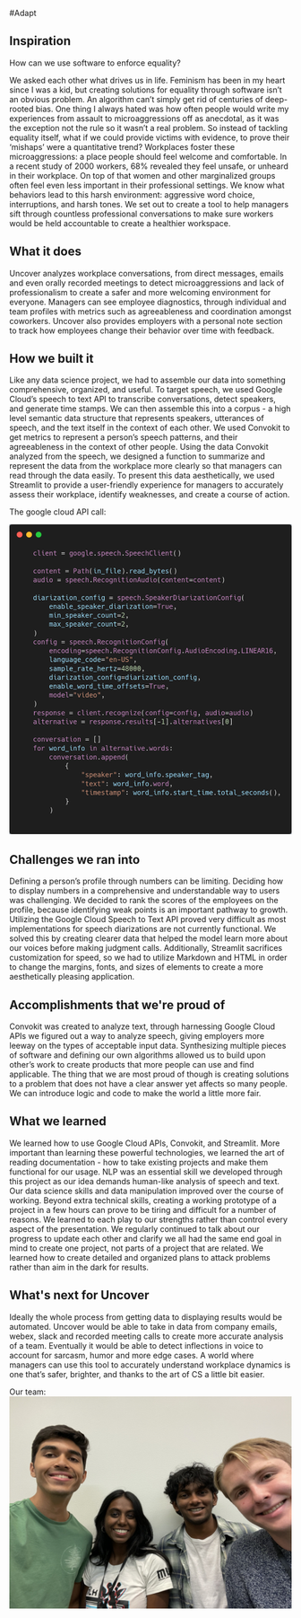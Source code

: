 #Adapt
## Inspiration

How can we use software to enforce equality? 

We asked each other what drives us in life. Feminism has been in my heart since I was a kid, but creating solutions for equality through software isn’t an obvious problem. An algorithm can’t simply get rid of centuries of deep-rooted bias. One thing I always hated was how often people would write my experiences from assault to microaggressions off as anecdotal, as it was the exception not the rule so it wasn’t a real problem. So instead of tackling equality itself, what if we could provide victims with evidence, to prove their ‘mishaps’ were a quantitative trend? Workplaces foster these microaggressions: a place people should feel welcome and comfortable. In a recent study of 2000 workers, 68% revealed they feel unsafe, or unheard in their workplace. On top of that women and other marginalized groups often feel even less important in their professional settings. We know what behaviors lead to this harsh environment: aggressive word choice, interruptions, and harsh tones. We set out to create a tool to help managers sift through countless professional conversations to make sure workers would be held accountable to create a healthier workspace. 

## What it does
Uncover analyzes workplace conversations, from direct messages, emails and even orally recorded meetings to detect microaggressions and lack of professionalism to create a safer and more welcoming environment for everyone. Managers can see employee diagnostics, through individual and team profiles with metrics such as agreeableness and coordination amongst coworkers. Uncover also provides employers with a personal note section to track how employees change their behavior over time with feedback. 

## How we built it

Like any data science project, we had to assemble our data into something comprehensive, organized, and useful. To target speech, we used Google Cloud’s speech to text API to transcribe conversations, detect speakers, and generate time stamps. We can then assemble this into a corpus - a high level semantic data structure that represents speakers, utterances of speech, and the text itself in the context of each other. We used Convokit to get metrics to represent a person’s speech patterns, and their agreeableness in the context of other people. Using the data Convokit analyzed from the speech, we designed a function to summarize and represent the data from the workplace more clearly so that managers can read through the data easily. To present this data aesthetically, we used Streamlit to provide a user-friendly experience for managers to accurately assess their workplace, identify weaknesses, and create a course of action. 

The google cloud API call:

![Google Cloud Speech-to-Text API usage in our project](https://github.com/Shyamsaibethina/Uncover/blob/main/assets/google-cloud.png?raw=true)

## Challenges we ran into
Defining a person’s profile through numbers can be limiting. Deciding how to display numbers in a comprehensive and understandable way to users was challenging. We decided to rank the scores of the employees on the profile, because identifying weak points is an important pathway to growth. Utilizing the Google Cloud Speech to Text API proved very difficult as most implementations for speech diarizations are not currently functional. We solved this by creating clearer data that helped the model learn more about our voices before making judgment calls. Additionally, Streamlit sacrifices customization for speed, so we had to utilize Markdown and HTML in order to change the margins, fonts, and sizes of elements to create a more aesthetically pleasing application.

## Accomplishments that we're proud of
Convokit was created to analyze text, through harnessing Google Cloud APIs we figured out a way to analyze speech, giving employers more leeway on the types of acceptable input data. Synthesizing multiple pieces of software and defining our own algorithms allowed us to build upon other’s work to create products that more people can use and find applicable. The thing that we are most proud of though is creating solutions to a problem that does not have a clear answer yet affects so many people. We can introduce logic and code to make the world a little more fair. 

## What we learned
We learned how to use Google Cloud APIs, Convokit, and Streamlit. More important than learning these powerful technologies, we learned the art of reading documentation - how to take existing projects and make them functional for our usage. NLP was an essential skill we developed through this project as our idea demands human-like analysis of speech and text. Our data science skills and data manipulation improved over the course of working. Beyond extra technical skills, creating a working prototype of a project in a few hours can prove to be tiring and difficult for a number of reasons. We learned to each play to our strengths rather than control every aspect of the presentation. We regularly continued to talk about our progress to update each other and clarify we all had the same end goal in mind to create one project, not parts of a project that are related. We learned how to create detailed and organized plans to attack problems rather than aim in the dark for results.

## What's next for Uncover
Ideally the whole process from getting data to displaying results would be automated. Uncover would be able to take in data from company emails, webex, slack and recorded meeting calls to create more accurate analysis of a team. Eventually it would be able to detect inflections in voice to account for sarcasm, humor and more edge cases. A world where managers can use this tool to accurately understand workplace dynamics is one that’s safer, brighter, and thanks to the art of CS a little bit easier. 

Our team:
![Our team!](https://github.com/Shyamsaibethina/Uncover/blob/main/assets/team.jpg?raw=true)
